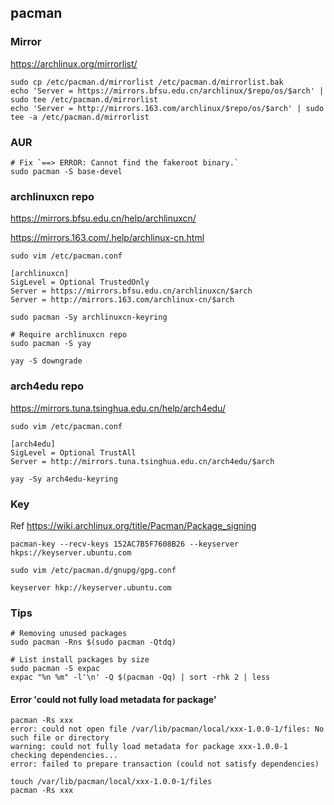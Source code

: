 ## pacman

### Mirror

https://archlinux.org/mirrorlist/

```
sudo cp /etc/pacman.d/mirrorlist /etc/pacman.d/mirrorlist.bak
echo 'Server = https://mirrors.bfsu.edu.cn/archlinux/$repo/os/$arch' | sudo tee /etc/pacman.d/mirrorlist
echo 'Server = http://mirrors.163.com/archlinux/$repo/os/$arch' | sudo tee -a /etc/pacman.d/mirrorlist
```

### AUR

```
# Fix `==> ERROR: Cannot find the fakeroot binary.`
sudo pacman -S base-devel
```

### archlinuxcn repo

https://mirrors.bfsu.edu.cn/help/archlinuxcn/

https://mirrors.163.com/.help/archlinux-cn.html

```
sudo vim /etc/pacman.conf

[archlinuxcn]
SigLevel = Optional TrustedOnly
Server = https://mirrors.bfsu.edu.cn/archlinuxcn/$arch
Server = http://mirrors.163.com/archlinux-cn/$arch
```

```
sudo pacman -Sy archlinuxcn-keyring
```

```
# Require archlinuxcn repo
sudo pacman -S yay
```

```
yay -S downgrade
```

### arch4edu repo

https://mirrors.tuna.tsinghua.edu.cn/help/arch4edu/

```
sudo vim /etc/pacman.conf

[arch4edu]
SigLevel = Optional TrustAll
Server = http://mirrors.tuna.tsinghua.edu.cn/arch4edu/$arch
```

```
yay -Sy arch4edu-keyring
```

### Key

Ref https://wiki.archlinux.org/title/Pacman/Package_signing

```
pacman-key --recv-keys 152AC7B5F7608B26 --keyserver hkps://keyserver.ubuntu.com
```

```
sudo vim /etc/pacman.d/gnupg/gpg.conf

keyserver hkp://keyserver.ubuntu.com
```

### Tips

```
# Removing unused packages
sudo pacman -Rns $(sudo pacman -Qtdq)
```

```
# List install packages by size
sudo pacman -S expac 
expac "%n %m" -l'\n' -Q $(pacman -Qq) | sort -rhk 2 | less
```

#### Error 'could not fully load metadata for package'

```
pacman -Rs xxx
error: could not open file /var/lib/pacman/local/xxx-1.0.0-1/files: No such file or directory
warning: could not fully load metadata for package xxx-1.0.0-1
checking dependencies...
error: failed to prepare transaction (could not satisfy dependencies)
```

```
touch /var/lib/pacman/local/xxx-1.0.0-1/files
pacman -Rs xxx
```
